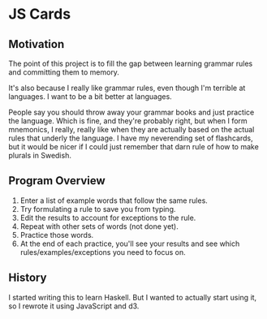 # JS Cards

## Motivation

The point of this project is to fill the gap between learning grammar rules and committing them to memory.

It's also because I really like grammar rules, even though I'm terrible at languages. I want to be a bit better at languages.

People say you should throw away your grammar books and just practice the language. Which is fine, and they're probably right, but when I form mnemonics, I really, really like when they are actually based on the actual
rules that underly the language. I have my neverending set of flashcards, but it would be nicer if I
could just remember that darn rule of how to make plurals in Swedish.


## Program Overview

1. Enter a list of example words that follow the same rules.
2. Try formulating a rule to save you from typing.
3. Edit the results to account for exceptions to the rule.
4. Repeat with other sets of words (not done yet).
5. Practice those words.
6. At the end of each practice, you'll see your results and see which rules/examples/exceptions you need to focus on.


## History

I started writing this to learn Haskell. But I wanted to actually start using it, so I rewrote it using JavaScript and d3.